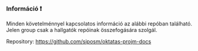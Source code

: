 ### Információ ❗

Minden követelménnyel kapcsolatos információ az alábbi repóban található. Jelen group csak a hallgatók repóinak összefogására szolgál.

Repository: https://github.com/siposm/oktatas-projm-docs
